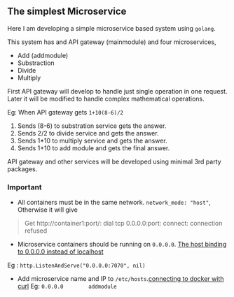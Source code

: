 ## The simplest Microservice

Here I am developing a simple microservice based system using `golang`.

This system has and API gateway (mainmodule) and four microservices,
   * Add (addmodule)
   * Substraction 
   * Divide
   * Multiply


First API gateway will develop to handle just single operation in one request. Later it will be modified to handle complex mathematical operations.

Eg:
When API gateway gets `1+10(8-6)/2`
1. Sends (8-6) to substration service gets the answer.
2. Sends 2/2 to divide service and gets the answer.
3. Sends 1*10 to multiply service and gets the answer.
4. Sends 1+10 to add module and gets the final answer.

API gateway and other services will be developed using minimal 3rd party packages.

### Important

* All containers must be in the same network. `network_mode: "host"`, Otherwise it will give 

> Get http://container1:port/: dial tcp 0.0.0.0:port: connect: connection refused

* Microservice containers should be running on `0.0.0.0`. [The host binding to 0.0.0.0 instead of localhost](https://chat.stackoverflow.com/rooms/198447/discussion-between-maartendev-and-sachith)

Eg : `http.ListenAndServe("0.0.0.0:7070", nil)`

* Add microservice name and IP to `/etc/hosts`.[connecting to docker with curl](https://stackoverflow.com/questions/41887775/connecting-to-docker-with-curl/41895590#41895590)
Eg:
`0.0.0.0        addmodule`